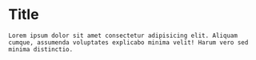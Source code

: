 # Title

    Lorem ipsum dolor sit amet consectetur adipisicing elit. Aliquam cumque, assumenda voluptates explicabo minima velit! Harum vero sed minima distinctio.
